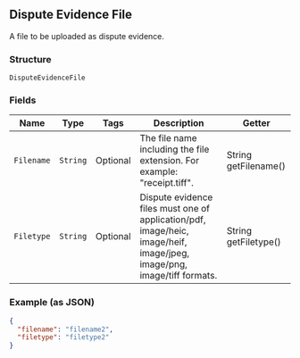 ## Dispute Evidence File

A file to be uploaded as dispute evidence.

### Structure

`DisputeEvidenceFile`

### Fields

| Name | Type | Tags | Description | Getter |
|  --- | --- | --- | --- | --- |
| `Filename` | `String` | Optional | The file name including the file extension. For example: "receipt.tiff". | String getFilename() |
| `Filetype` | `String` | Optional | Dispute evidence files must one of application/pdf, image/heic, image/heif, image/jpeg, image/png, image/tiff formats. | String getFiletype() |

### Example (as JSON)

```json
{
  "filename": "filename2",
  "filetype": "filetype2"
}
```


